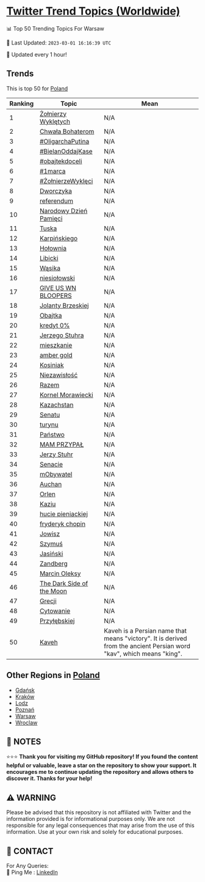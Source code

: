 [Twitter Trend Topics (Worldwide)](https://github.com/ErcinDedeoglu/Twitter-Trend-Topics)
==========


📊 Top 50 Trending Topics For Warsaw

📆 Last Updated: `2023-03-01 16:16:39 UTC`

🔧 Updated every 1 hour!


## Trends

This is top 50 for [Poland](</Poland>)

| Ranking | Topic | Mean |
| ------- | ------------ | ------------ |
| 1 | [Żołnierzy Wyklętych](http://twitter.com/search?q=%c5%bbo%c5%82nierzy+Wykl%c4%99tych) | N/A |
| 2 | [Chwała Bohaterom](http://twitter.com/search?q=Chwa%c5%82a+Bohaterom) | N/A |
| 3 | [#OligarchaPutina](http://twitter.com/search?q=%23OligarchaPutina) | N/A |
| 4 | [#BielanOddajKase](http://twitter.com/search?q=%23BielanOddajKase) | N/A |
| 5 | [#obajtekdoceli](http://twitter.com/search?q=%23obajtekdoceli) | N/A |
| 6 | [#1marca](http://twitter.com/search?q=%231marca) | N/A |
| 7 | [#ŻołnierzeWyklęci](http://twitter.com/search?q=%23%c5%bbo%c5%82nierzeWykl%c4%99ci) | N/A |
| 8 | [Dworczyka](http://twitter.com/search?q=Dworczyka) | N/A |
| 9 | [referendum](http://twitter.com/search?q=referendum) | N/A |
| 10 | [Narodowy Dzień Pamięci](http://twitter.com/search?q=Narodowy+Dzie%c5%84+Pami%c4%99ci) | N/A |
| 11 | [Tuska](http://twitter.com/search?q=Tuska) | N/A |
| 12 | [Karpińskiego](http://twitter.com/search?q=Karpi%c5%84skiego) | N/A |
| 13 | [Hołownia](http://twitter.com/search?q=Ho%c5%82ownia) | N/A |
| 14 | [Libicki](http://twitter.com/search?q=Libicki) | N/A |
| 15 | [Wąsika](http://twitter.com/search?q=W%c4%85sika) | N/A |
| 16 | [niesiołowski](http://twitter.com/search?q=niesio%c5%82owski) | N/A |
| 17 | [GIVE US WN BLOOPERS](http://twitter.com/search?q=GIVE+US+WN+BLOOPERS) | N/A |
| 18 | [Jolanty Brzeskiej](http://twitter.com/search?q=Jolanty+Brzeskiej) | N/A |
| 19 | [Obajtka](http://twitter.com/search?q=Obajtka) | N/A |
| 20 | [kredyt 0%](http://twitter.com/search?q=kredyt+0%25) | N/A |
| 21 | [Jerzego Stuhra](http://twitter.com/search?q=Jerzego+Stuhra) | N/A |
| 22 | [mieszkanie](http://twitter.com/search?q=mieszkanie) | N/A |
| 23 | [amber gold](http://twitter.com/search?q=amber+gold) | N/A |
| 24 | [Kosiniak](http://twitter.com/search?q=Kosiniak) | N/A |
| 25 | [Niezawisłość](http://twitter.com/search?q=Niezawis%c5%82o%c5%9b%c4%87) | N/A |
| 26 | [Razem](http://twitter.com/search?q=Razem) | N/A |
| 27 | [Kornel Morawiecki](http://twitter.com/search?q=Kornel+Morawiecki) | N/A |
| 28 | [Kazachstan](http://twitter.com/search?q=Kazachstan) | N/A |
| 29 | [Senatu](http://twitter.com/search?q=Senatu) | N/A |
| 30 | [turynu](http://twitter.com/search?q=turynu) | N/A |
| 31 | [Państwo](http://twitter.com/search?q=Pa%c5%84stwo) | N/A |
| 32 | [MAM PRZYPAŁ](http://twitter.com/search?q=MAM+PRZYPA%c5%81) | N/A |
| 33 | [Jerzy Stuhr](http://twitter.com/search?q=Jerzy+Stuhr) | N/A |
| 34 | [Senacie](http://twitter.com/search?q=Senacie) | N/A |
| 35 | [mObywatel](http://twitter.com/search?q=mObywatel) | N/A |
| 36 | [Auchan](http://twitter.com/search?q=Auchan) | N/A |
| 37 | [Orlen](http://twitter.com/search?q=Orlen) | N/A |
| 38 | [Kaziu](http://twitter.com/search?q=Kaziu) | N/A |
| 39 | [hucie pieniackiej](http://twitter.com/search?q=hucie+pieniackiej) | N/A |
| 40 | [fryderyk chopin](http://twitter.com/search?q=fryderyk+chopin) | N/A |
| 41 | [Jowisz](http://twitter.com/search?q=Jowisz) | N/A |
| 42 | [Szymuś](http://twitter.com/search?q=Szymu%c5%9b) | N/A |
| 43 | [Jasiński](http://twitter.com/search?q=Jasi%c5%84ski) | N/A |
| 44 | [Zandberg](http://twitter.com/search?q=Zandberg) | N/A |
| 45 | [Marcin Oleksy](http://twitter.com/search?q=Marcin+Oleksy) | N/A |
| 46 | [The Dark Side of the Moon](http://twitter.com/search?q=The+Dark+Side+of+the+Moon) | N/A |
| 47 | [Grecji](http://twitter.com/search?q=Grecji) | N/A |
| 48 | [Cytowanie](http://twitter.com/search?q=Cytowanie) | N/A |
| 49 | [Przyłębskiej](http://twitter.com/search?q=Przy%c5%82%c4%99bskiej) | N/A |
| 50 | [Kaveh](http://twitter.com/search?q=Kaveh) | Kaveh is a Persian name that means "victory". It is derived from the ancient Persian word "kav", which means "king". |



## Other Regions in [Poland](</Poland>)

* [Gdańsk](</Poland/Gdańsk.md>)
* [Kraków](</Poland/Kraków.md>)
* [Lodz](</Poland/Lodz.md>)
* [Poznań](</Poland/Poznań.md>)
* [Warsaw](</Poland/Warsaw.md>)
* [Wroclaw](</Poland/Wroclaw.md>)



## 📝 NOTES

⭐⭐⭐ **Thank you for visiting my GitHub repository! If you found the content helpful or valuable, leave a star on the repository to show your support. It encourages me to continue updating the repository and allows others to discover it. Thanks for your help!**


## ⚠️ WARNING

Please be advised that this repository is not affiliated with Twitter and the information provided is for informational purposes only. We are not responsible for any legal consequences that may arise from the use of this information. Use at your own risk and solely for educational purposes.


## 📨 CONTACT

 For Any Queries:  
            🏓 Ping Me : [LinkedIn](https://www.linkedin.com/in/ercindedeoglu/)
